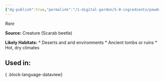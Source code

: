 ```yaml
---
{"dg-publish":true,"permalink":"/1-digital-garden/5-0-ingredients/powdered-scarab-beetle/","tags":["ingredient","rare"]}
---
```


*Rare*

**Source:** Creature (Scarab beetle)

**Likely Habitats:** * Deserts and arid environments * Ancient tombs or ruins * Hot, dry climates

## Used in:


{ .block-language-dataview}

